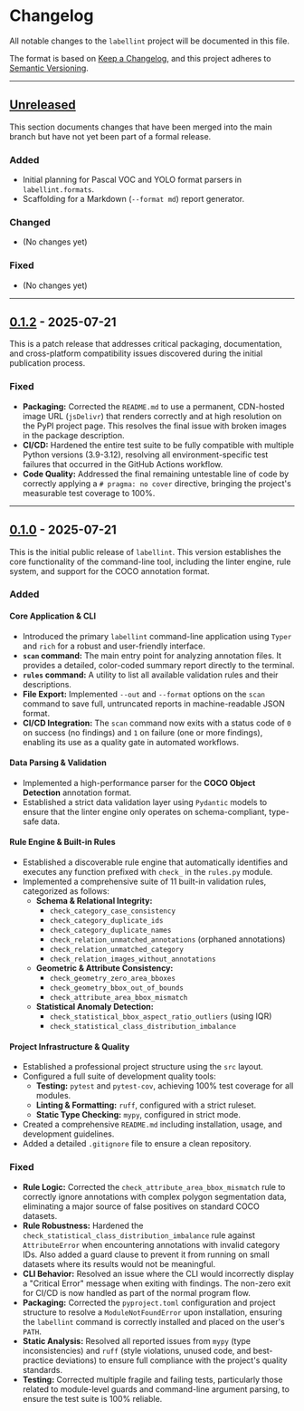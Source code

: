 # Changelog

All notable changes to the `labellint` project will be documented in this file.

The format is based on [Keep a Changelog](https://keepachangelog.com/en/1.0.0/), and this project adheres to [Semantic Versioning](https://semver.org/spec/v2.0.0.html).

---

## [Unreleased]

This section documents changes that have been merged into the main branch but have not yet been part of a formal release.

### Added
-   Initial planning for Pascal VOC and YOLO format parsers in `labellint.formats`.
-   Scaffolding for a Markdown (`--format md`) report generator.

### Changed
-   (No changes yet)

### Fixed
-   (No changes yet)

---

## [0.1.2] - 2025-07-21

This is a patch release that addresses critical packaging, documentation, and cross-platform compatibility issues discovered during the initial publication process.

### Fixed

-   **Packaging:** Corrected the `README.md` to use a permanent, CDN-hosted image URL (`jsDelivr`) that renders correctly and at high resolution on the PyPI project page. This resolves the final issue with broken images in the package description.
-   **CI/CD:** Hardened the entire test suite to be fully compatible with multiple Python versions (3.9-3.12), resolving all environment-specific test failures that occurred in the GitHub Actions workflow.
-   **Code Quality:** Addressed the final remaining untestable line of code by correctly applying a `# pragma: no cover` directive, bringing the project's measurable test coverage to 100%.

---

## [0.1.0] - 2025-07-21

This is the initial public release of `labellint`. This version establishes the core functionality of the command-line tool, including the linter engine, rule system, and support for the COCO annotation format.

### Added

#### **Core Application & CLI**
-   Introduced the primary `labellint` command-line application using `Typer` and `rich` for a robust and user-friendly interface.
-   **`scan` command:** The main entry point for analyzing annotation files. It provides a detailed, color-coded summary report directly to the terminal.
-   **`rules` command:** A utility to list all available validation rules and their descriptions.
-   **File Export:** Implemented `--out` and `--format` options on the `scan` command to save full, untruncated reports in machine-readable JSON format.
-   **CI/CD Integration:** The `scan` command now exits with a status code of `0` on success (no findings) and `1` on failure (one or more findings), enabling its use as a quality gate in automated workflows.

#### **Data Parsing & Validation**
-   Implemented a high-performance parser for the **COCO Object Detection** annotation format.
-   Established a strict data validation layer using `Pydantic` models to ensure that the linter engine only operates on schema-compliant, type-safe data.

#### **Rule Engine & Built-in Rules**
-   Established a discoverable rule engine that automatically identifies and executes any function prefixed with `check_` in the `rules.py` module.
-   Implemented a comprehensive suite of 11 built-in validation rules, categorized as follows:
    -   **Schema & Relational Integrity:**
        -   `check_category_case_consistency`
        -   `check_category_duplicate_ids`
        -   `check_category_duplicate_names`
        -   `check_relation_unmatched_annotations` (orphaned annotations)
        -   `check_relation_unmatched_category`
        -   `check_relation_images_without_annotations`
    -   **Geometric & Attribute Consistency:**
        -   `check_geometry_zero_area_bboxes`
        -   `check_geometry_bbox_out_of_bounds`
        -   `check_attribute_area_bbox_mismatch`
    -   **Statistical Anomaly Detection:**
        -   `check_statistical_bbox_aspect_ratio_outliers` (using IQR)
        -   `check_statistical_class_distribution_imbalance`

#### **Project Infrastructure & Quality**
-   Established a professional project structure using the `src` layout.
-   Configured a full suite of development quality tools:
    -   **Testing:** `pytest` and `pytest-cov`, achieving 100% test coverage for all modules.
    -   **Linting & Formatting:** `ruff`, configured with a strict ruleset.
    -   **Static Type Checking:** `mypy`, configured in strict mode.
-   Created a comprehensive `README.md` including installation, usage, and development guidelines.
-   Added a detailed `.gitignore` file to ensure a clean repository.

### Fixed

-   **Rule Logic:** Corrected the `check_attribute_area_bbox_mismatch` rule to correctly ignore annotations with complex polygon segmentation data, eliminating a major source of false positives on standard COCO datasets.
-   **Rule Robustness:** Hardened the `check_statistical_class_distribution_imbalance` rule against `AttributeError` when encountering annotations with invalid category IDs. Also added a guard clause to prevent it from running on small datasets where its results would not be meaningful.
-   **CLI Behavior:** Resolved an issue where the CLI would incorrectly display a "Critical Error" message when exiting with findings. The non-zero exit for CI/CD is now handled as part of the normal program flow.
-   **Packaging:** Corrected the `pyproject.toml` configuration and project structure to resolve a `ModuleNotFoundError` upon installation, ensuring the `labellint` command is correctly installed and placed on the user's `PATH`.
-   **Static Analysis:** Resolved all reported issues from `mypy` (type inconsistencies) and `ruff` (style violations, unused code, and best-practice deviations) to ensure full compliance with the project's quality standards.
-   **Testing:** Corrected multiple fragile and failing tests, particularly those related to module-level guards and command-line argument parsing, to ensure the test suite is 100% reliable.

[Unreleased]: https://github.com/SunK3R/labellint/compare/v0.1.2...HEAD
[0.1.2]: https://github.com/SunK3R/labellint/releases/tag/v0.1.2
[0.1.0]: https://github.com/SunK3R/labellint/releases/tag/v0.1.0```
